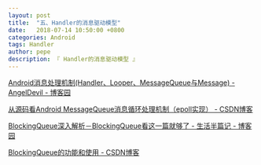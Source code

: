 ```yaml
---
layout: post
title:  "五、Handler的消息驱动模型"
date:   2018-07-14 10:50:00 +0800
categories: Android
tags: Handler
author: pepe
description: 『 Handler的消息驱动模型 』
---
```











































[Android消息处理机制(Handler、Looper、MessageQueue与Message) - AngelDevil - 博客园](http://www.cnblogs.com/angeldevil/p/3340644.html)

[从源码看Android MessageQueue消息循环处理机制（epoll实现） - CSDN博客](http://blog.csdn.net/ashqal/article/details/32107099)

[BlockingQueue深入解析－BlockingQueue看这一篇就够了 - 生活半篇记 - 博客园](https://www.cnblogs.com/WangHaiMing/p/8798709.html)

[BlockingQueue的功能和使用 - CSDN博客](https://blog.csdn.net/mrbcy/article/details/54802049)